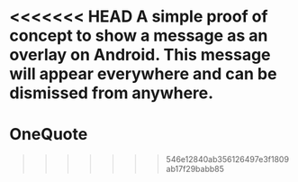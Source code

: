 <<<<<<< HEAD
A simple proof of concept to show a message as an overlay on Android. This message will appear
everywhere and can be dismissed from anywhere.
=======
OneQuote
========
>>>>>>> 546e12840ab356126497e3f1809ab17f29babb85

